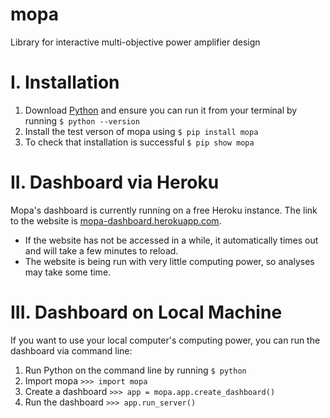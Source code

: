 # mopa
Library for interactive multi-objective power amplifier design

# I. Installation
1. Download [Python](https://www.python.org/downloads/) and ensure you can run it from your terminal by running `$ python --version` 
2. Install the test verson of mopa using `$ pip install mopa`
3. To check that installation is successful `$ pip show mopa`

# II. Dashboard via Heroku
Mopa's dashboard is currently running on a free Heroku instance. The link to the website is [mopa-dashboard.herokuapp.com](https://mopa-dashboard.herokuapp.com/).
* If the website has not be accessed in a while, it automatically times out and will take a few minutes to reload.
* The website is being run with very little computing power, so analyses may take some time. 

# III. Dashboard on Local Machine
If you want to use your local computer's computing power, you can run the dashboard via command line:
1. Run Python on the command line by running `$ python`
2. Import mopa `>>> import mopa`
3. Create a dashboard `>>> app = mopa.app.create_dashboard()`
4. Run the dashboard `>>> app.run_server()`
